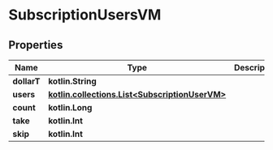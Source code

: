
# SubscriptionUsersVM

## Properties
Name | Type | Description | Notes
------------ | ------------- | ------------- | -------------
**dollarT** | **kotlin.String** |  | 
**users** | [**kotlin.collections.List&lt;SubscriptionUserVM&gt;**](SubscriptionUserVM.md) |  |  [optional]
**count** | **kotlin.Long** |  |  [optional]
**take** | **kotlin.Int** |  |  [optional]
**skip** | **kotlin.Int** |  |  [optional]



